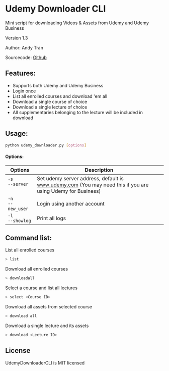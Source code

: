 # Udemy Downloader CLI
Mini script for downloading Videos & Assets from Udemy and Udemy Business

Version 1.3 

Author: Andy Tran  

Sourcecode: [Github](https://github.com/Andycillin/udemy-downloader-cli)

## Features:
- Supports both Udemy and Udemy Business
- Login once
- List all enrolled courses and download 'em all 
- Download a single course of choice
- Download a single lecture of choice
- All supplementaries belonging to the lecture will be included in download

## Usage:
```bash
python udemy_downloader.py [options]
```
#### Options: 
| Options | Description  |
| -------------------------------------- |------------- |
| `-s` <br/>  `--server` &nbsp;&nbsp;&nbsp;&nbsp;&nbsp;&nbsp;| Set udemy server address, default is www.udemy.com (You may need this if you are using Udemy for Business) |
| `-n` <br/> `--new_user`| Login using another account      |
| `-l` <br/> `--showlog` | Print all logs      |

## Command list:
List all enrolled courses
```bash
> list
```

Download all enrolled courses 
```bash
> downloadall
```

Select a course and list all lectures
```bash
> select <Course ID>
```

Download all assets from selected course
```bash
> download all
```

Download a single lecture and its assets 
```bash
> download <Lecture ID>
```



## License
UdemyDownloaderCLI is MIT licensed
